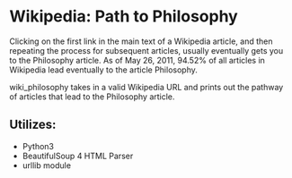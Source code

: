 Wikipedia: Path to Philosophy
=============================

Clicking on the first link in the main text of a Wikipedia article, and then repeating the process for subsequent articles, usually eventually gets you to the Philosophy article. As of May 26, 2011, 94.52% of all articles in Wikipedia lead eventually to the article Philosophy.


wiki_philosophy takes in a valid Wikipedia URL and prints out the pathway of articles that lead to the Philosophy article.

Utilizes:
-------
- Python3
- BeautifulSoup 4 HTML Parser
- urllib module
